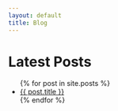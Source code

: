 ```yaml
---
layout: default
title: Blog
---
```

<h1>Latest Posts</h1>

<ul>
  {% for post in site.posts %}
    <li>
      <a href="/inside-complexity{{ post.url }}">{{ post.title }}</a>
    </li>
  {% endfor %}
</ul>